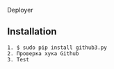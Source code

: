  Deployer

Installation
------------

	1. $ sudo pip install github3.py
	2. Проверка хука Github
	3. Test
